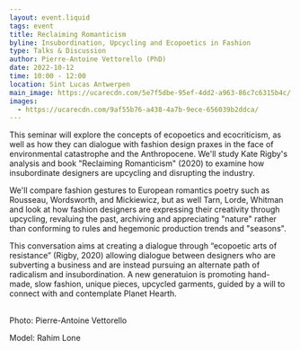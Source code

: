```yaml
---
layout: event.liquid
tags: event
title: Reclaiming Romanticism
byline: Insubordination, Upcycling and Ecopoetics in Fashion
type: Talks & Discussion
author: Pierre-Antoine Vettorello (PhD)
date: 2022-10-12
time: 10:00 - 12:00
location: Sint Lucas Antwerpen
main_image: https://ucarecdn.com/5e7f5dbe-95ef-4dd2-a963-86c7c6315b4c/
images:
  - https://ucarecdn.com/9af55b76-a438-4a7b-9ece-656039b2ddca/
---
```

This seminar will explore the concepts of ecopoetics and ecocriticism, as well as how they can dialogue with fashion design praxes in the face of environmental catastrophe and the Anthropocene. We'll study Kate Rigby's analysis and book "Reclaiming Romanticism" (2020) to examine how insubordinate designers are upcycling and disrupting the industry. 

We'll compare fashion gestures to European romantics poetry such as Rousseau, Wordsworth, and Mickiewicz, but as well Tarn, Lorde, Whitman and look at how fashion designers are expressing their creativity through upcycling, revaluing the past, archiving and appreciating "nature" rather than conforming to rules and hegemonic production trends and "seasons". 

This conversation aims at creating a dialogue through “ecopoetic arts of resistance” (Rigby, 2020) allowing dialogue between designers who are subverting a business and are instead pursuing an alternate path of radicalism and insubordination. A new generatuion is promoting hand-made, slow fashion, unique pieces, upcycled garments, guided by a will to connect with and contemplate Planet Hearth.

\
Photo: Pierre-Antoine Vettorello

Model: Rahim Lone